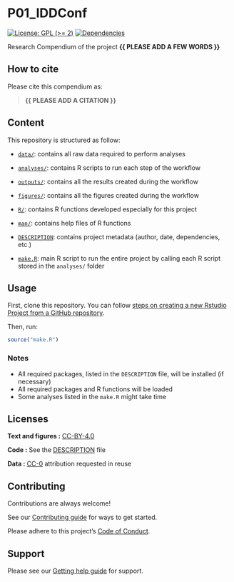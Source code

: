 
<!-- README.md is generated from README.Rmd. Please edit that file -->

# P01\_IDDConf

<!-- badges: start -->

[![License: GPL (&gt;=
2)](https://img.shields.io/badge/License-GPL%20%28%3E%3D%202%29-blue.svg)](https://choosealicense.com/licenses/gpl-2.0/)
[![Dependencies](https://img.shields.io/badge/dependencies-2/71-green?style=flat)](#)
<!-- badges: end -->

Research Compendium of the project **{{ PLEASE ADD A FEW WORDS }}**

## How to cite

Please cite this compendium as:

> **{{ PLEASE ADD A CITATION }}**

## Content

This repository is structured as follow:

-   [`data/`](https://github.com/lauraguzmanrincon/P01_IDDConf/tree/master/data):
    contains all raw data required to perform analyses

-   [`analyses/`](https://github.com/lauraguzmanrincon/P01_IDDConf/tree/main/analyses/):
    contains R scripts to run each step of the workflow

-   [`outputs/`](https://github.com/lauraguzmanrincon/P01_IDDConf/tree/main/outputs):
    contains all the results created during the workflow

-   [`figures/`](https://github.com/lauraguzmanrincon/P01_IDDConf/tree/main/figures):
    contains all the figures created during the workflow

-   [`R/`](https://github.com/lauraguzmanrincon/P01_IDDConf/tree/main/R):
    contains R functions developed especially for this project

-   [`man/`](https://github.com/lauraguzmanrincon/P01_IDDConf/tree/main/man):
    contains help files of R functions

-   [`DESCRIPTION`](https://github.com/lauraguzmanrincon/P01_IDDConf/tree/main/DESCRIPTION):
    contains project metadata (author, date, dependencies, etc.)

-   [`make.R`](https://github.com/lauraguzmanrincon/P01_IDDConf/tree/main/make.R):
    main R script to run the entire project by calling each R script
    stored in the `analyses/` folder

## Usage

First, clone this repository. You can follow [steps on creating a new
Rstudio Project from a GitHub
repository](https://www.epirhandbook.com/en/version-control-and-collaboration-with-git-and-github.html?q=clone#clone-from-a-github-repository).

Then, run:

``` r
source("make.R")
```

### Notes

-   All required packages, listed in the `DESCRIPTION` file, will be
    installed (if necessary)
-   All required packages and R functions will be loaded
-   Some analyses listed in the `make.R` might take time

## Licenses

**Text and figures :**
[CC-BY-4.0](http://creativecommons.org/licenses/by/4.0/)

**Code :** See the [DESCRIPTION](DESCRIPTION) file

**Data :** [CC-0](http://creativecommons.org/publicdomain/zero/1.0/)
attribution requested in reuse

## Contributing

Contributions are always welcome!

See our [Contributing guide](/.github/CONTRIBUTING.md) for ways to get
started.

Please adhere to this project’s [Code of
Conduct](/.github/CODE_OF_CONDUCT.md).

## Support

Please see our [Getting help guide](/.github/SUPPORT.md) for support.
